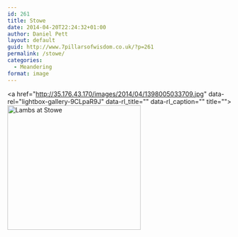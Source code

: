 ```yaml
---
id: 261
title: Stowe
date: 2014-04-20T22:24:32+01:00
author: Daniel Pett
layout: default
guid: http://www.7pillarsofwisdom.co.uk/?p=261
permalink: /stowe/
categories:
  - Meandering
format: image
---
```

<a href="http://35.176.43.170/images/2014/04/1398005033709.jpg" data-rel="lightbox-gallery-9CLpaR9J" data-rl\_title="" data-rl\_caption="" title=""><img class="alignleft size-medium img-fluid 262" src="http://35.176.43.170/images/2014/04/1398005033709-300x280.jpg" alt="Lambs at Stowe" width="300" height="280" srcset="/images/2014/04/1398005033709-300x280.jpg 300w, /images/2014/04/1398005033709.jpg 653w" sizes="(max-width: 300px) 100vw, 300px" /></a>